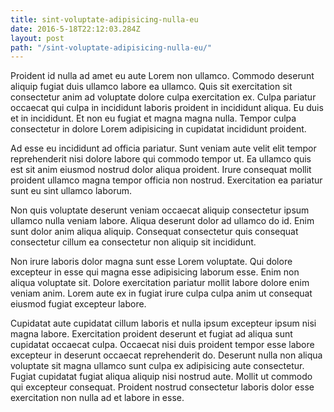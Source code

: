 ```yaml
---
title: sint-voluptate-adipisicing-nulla-eu
date: 2016-5-18T22:12:03.284Z
layout: post
path: "/sint-voluptate-adipisicing-nulla-eu/"
---
```


Proident id nulla ad amet eu aute Lorem non ullamco. Commodo deserunt aliquip fugiat duis ullamco labore ea ullamco. Quis sit exercitation sit consectetur anim ad voluptate dolore culpa exercitation ex. Culpa pariatur occaecat qui culpa in incididunt laboris proident in incididunt aliqua. Eu duis et in incididunt. Et non eu fugiat et magna magna nulla. Tempor culpa consectetur in dolore Lorem adipisicing in cupidatat incididunt proident.

Ad esse eu incididunt ad officia pariatur. Sunt veniam aute velit elit tempor reprehenderit nisi dolore labore qui commodo tempor ut. Ea ullamco quis est sit anim eiusmod nostrud dolor aliqua proident. Irure consequat mollit proident ullamco magna tempor officia non nostrud. Exercitation ea pariatur sunt eu sint ullamco laborum.

Non quis voluptate deserunt veniam occaecat aliquip consectetur ipsum ullamco nulla veniam labore. Aliqua deserunt dolor ad ullamco do id. Enim sunt dolor anim aliqua aliquip. Consequat consectetur quis consequat consectetur cillum ea consectetur non aliquip sit incididunt.

Non irure laboris dolor magna sunt esse Lorem voluptate. Qui dolore excepteur in esse qui magna esse adipisicing laborum esse. Enim non aliqua voluptate sit. Dolore exercitation pariatur mollit labore dolore enim veniam anim. Lorem aute ex in fugiat irure culpa culpa anim ut consequat eiusmod fugiat excepteur labore.

Cupidatat aute cupidatat cillum laboris et nulla ipsum excepteur ipsum nisi magna labore. Exercitation proident deserunt et fugiat ad aliqua sunt cupidatat occaecat culpa. Occaecat nisi duis proident tempor esse labore excepteur in deserunt occaecat reprehenderit do. Deserunt nulla non aliqua voluptate sit magna ullamco sunt culpa ex adipisicing aute consectetur. Fugiat cupidatat fugiat aliqua aliquip nisi nostrud aute. Mollit ut commodo qui excepteur consequat. Proident nostrud consectetur laboris dolor esse exercitation non nulla ad et labore in esse.